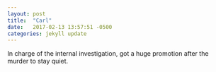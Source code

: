 ```yaml
---
layout: post
title:  "Carl"
date:   2017-02-13 13:57:51 -0500
categories: jekyll update
---
```

In charge of the internal investigation, got a huge promotion after the murder to stay quiet.
